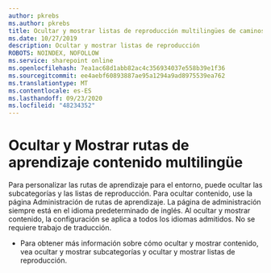 ```yaml
---
author: pkrebs
ms.author: pkrebs
title: Ocultar y mostrar listas de reproducción multilingües de caminos de aprendizaje
ms.date: 10/27/2019
description: Ocultar y mostrar listas de reproducción
ROBOTS: NOINDEX, NOFOLLOW
ms.service: sharepoint online
ms.openlocfilehash: 7ea1ac68d1abb82ac4c356934037e558b39e1f36
ms.sourcegitcommit: ee4aebf60893887ae95a1294a9ad8975539ea762
ms.translationtype: MT
ms.contentlocale: es-ES
ms.lasthandoff: 09/23/2020
ms.locfileid: "48234352"
---
```

# <a name="hide-and-show-learning-pathways-multilingual-content"></a>Ocultar y Mostrar rutas de aprendizaje contenido multilingüe 

Para personalizar las rutas de aprendizaje para el entorno, puede ocultar las subcategorías y las listas de reproducción. Para ocultar contenido, use la página Administración de rutas de aprendizaje. La página de administración siempre está en el idioma predeterminado de inglés. Al ocultar y mostrar contenido, la configuración se aplica a todos los idiomas admitidos. No se requiere trabajo de traducción. 

- Para obtener más información sobre cómo ocultar y mostrar contenido, vea ocultar y mostrar subcategorías y ocultar y mostrar listas de reproducción. 



